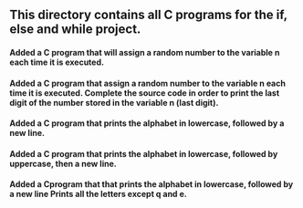 ## This directory contains all C programs for the if, else and while project. 
#### Added a C program that will assign a random number to the variable n each time it is executed.
#### Added a C program that assign a random number to the variable n each time it is executed. Complete the source code in order to print the last digit of the number stored in the variable n (last digit).
#### Added a C program that prints the alphabet in lowercase, followed by a new line.
#### Added a C program that prints the alphabet in lowercase, followed by uppercase, then a new line.
#### Added a Cprogram that that prints the alphabet in lowercase, followed by a new line Prints all the letters except q and e.

